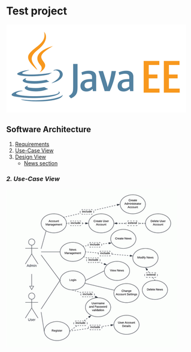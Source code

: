 # **Test project**

![](src/main/resources/task_description/javaEE_logo.png)

## Software Architecture

1. [Requirements]( )
2. [Use-Case View](#2-use-case-view)
3. [Design View]( )
     - [News section]( )



### *2. Use-Case View*


![](src/main/resources/task_description/NewsPortalUML.png)











